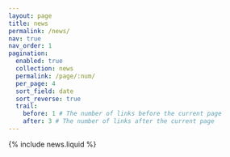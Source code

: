 ```yaml
---
layout: page
title: news
permalink: /news/
nav: true
nav_order: 1
pagination:
  enabled: true
  collection: news
  permalink: /page/:num/
  per_page: 4
  sort_field: date
  sort_reverse: true
  trail:
    before: 1 # The number of links before the current page
    after: 3 # The number of links after the current page
---
```


{% include news.liquid %}
